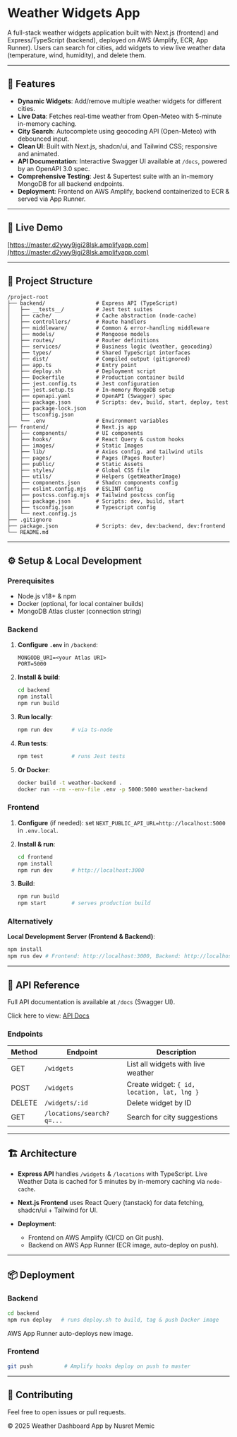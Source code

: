 # Weather Widgets App

A full-stack weather widgets application built with Next.js (frontend) and Express/TypeScript (backend), deployed on AWS (Amplify, ECR, App Runner). Users can search for cities, add widgets to view live weather data (temperature, wind, humidity), and delete them.

---

## 🚀 Features

- **Dynamic Widgets**: Add/remove multiple weather widgets for different cities.
- **Live Data**: Fetches real-time weather from Open-Meteo with 5-minute in-memory caching.
- **City Search**: Autocomplete using geocoding API (Open-Meteo) with debounced input.
- **Clean UI**: Built with Next.js, shadcn/ui, and Tailwind CSS; responsive and animated.
- **API Documentation**: Interactive Swagger UI available at `/docs`, powered by an OpenAPI 3.0 spec.
- **Comprehensive Testing**: Jest & Supertest suite with an in-memory MongoDB for all backend endpoints.
- **Deployment**: Frontend on AWS Amplify, backend containerized to ECR & served via App Runner.

---

## 🔗 Live Demo

[https://master.d2ywy9jgi28lsk.amplifyapp.com](https://master.d2ywy9jgi28lsk.amplifyapp.com)

---

## 📁 Project Structure

```
/project-root
├── backend/                # Express API (TypeScript)
│   ├── __tests__/          # Jest test suites
│   ├── cache/              # Cache abstraction (node-cache)
│   ├── controllers/        # Route handlers
│   ├── middleware/         # Common & error-handling middleware
│   ├── models/             # Mongoose models
│   ├── routes/             # Router definitions
│   ├── services/           # Business logic (weather, geocoding)
│   ├── types/              # Shared TypeScript interfaces
│   ├── dist/               # Compiled output (gitignored)
│   ├── app.ts              # Entry point
│   ├── deploy.sh           # Deployment script
│   ├── Dockerfile          # Production container build
│   ├── jest.config.ts      # Jest configuration
│   ├── jest.setup.ts       # In-memory MongoDB setup
│   ├── openapi.yaml        # OpenAPI (Swagger) spec
│   ├── package.json        # Scripts: dev, build, start, deploy, test
│   ├── package-lock.json
│   ├── tsconfig.json
│   └── .env                # Environment variables
├── frontend/               # Next.js app
│   ├── components/         # UI components
│   ├── hooks/              # React Query & custom hooks
│   ├── images/             # Static Images
│   ├── lib/                # Axios config. and tailwind utils
│   ├── pages/              # Pages (Pages Router)
│   ├── public/             # Static Assets
│   ├── styles/             # Global CSS file
│   ├── utils/              # Helpers (getWeatherImage)
│   ├── components.json     # Shadcn components config
│   ├── eslint.config.mjs   # ESLINT Config
│   ├── postcss.config.mjs  # Tailwind postcss config
│   ├── package.json        # Scripts: dev, build, start
│   ├── tsconfig.json       # Typescript config
│   └── next.config.js
├── .gitignore
├── package.json            # Scripts: dev, dev:backend, dev:frontend
└── README.md
```

---

## ⚙️ Setup & Local Development

### Prerequisites

- Node.js v18+ & npm
- Docker (optional, for local container builds)
- MongoDB Atlas cluster (connection string)

### Backend

1. **Configure `.env`** in `/backend`:

   ```env
   MONGODB_URI=<your Atlas URI>
   PORT=5000
   ```

2. **Install & build**:

   ```bash
   cd backend
   npm install
   npm run build
   ```

3. **Run locally**:

   ```bash
   npm run dev      # via ts-node
   ```

4. **Run tests**:

   ```bash
   npm test         # runs Jest tests
   ```

5. **Or Docker**:

   ```bash
   docker build -t weather-backend .
   docker run --rm --env-file .env -p 5000:5000 weather-backend
   ```

### Frontend

1. **Configure** (if needed): set `NEXT_PUBLIC_API_URL=http://localhost:5000` in `.env.local`.
2. **Install & run**:

   ```bash
   cd frontend
   npm install
   npm run dev      # http://localhost:3000
   ```

3. **Build**:

   ```bash
   npm run build
   npm start        # serves production build
   ```

### Alternatively

**Local Development Server (Frontend & Backend)**:

```bash
npm install
npm run dev # Frontend: http://localhost:3000, Backend: http://localhost:5000
```

---

## 📝 API Reference

Full API documentation is available at `/docs` (Swagger UI).

Click here to view: [API Docs](https://piapujkq2j.eu-central-1.awsapprunner.com/docs)

### Endpoints

| Method | Endpoint                  | Description                                 |
| ------ | ------------------------- | ------------------------------------------- |
| GET    | `/widgets`                | List all widgets with live weather          |
| POST   | `/widgets`                | Create widget: `{ id, location, lat, lng }` |
| DELETE | `/widgets/:id`            | Delete widget by ID                         |
| GET    | `/locations/search?q=...` | Search for city suggestions                 |

---

## 🏗️ Architecture

- **Express API** handles `/widgets` & `/locations` with TypeScript. Live Weather Data is cached for 5 minutes by in-memory caching via `node-cache`.
- **Next.js Frontend** uses React Query (tanstack) for data fetching, shadcn/ui + Tailwind for UI.
- **Deployment**:

  - Frontend on AWS Amplify (CI/CD on Git push).
  - Backend on AWS App Runner (ECR image, auto-deploy on push).

---

## 📦 Deployment

### Backend

```bash
cd backend
npm run deploy   # runs deploy.sh to build, tag & push Docker image
```

AWS App Runner auto-deploys new image.

### Frontend

```bash
git push          # Amplify hooks deploy on push to master
```

---

## 🤝 Contributing

Feel free to open issues or pull requests.

© 2025 Weather Dashboard App by Nusret Memic
